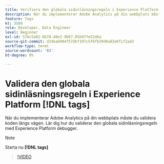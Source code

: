 ```yaml
---
title: Verifiera den globala sidinläsningsregeln i Experience Platform [!DNL tags]
description: När du implementerar Adobe Analytics på din webbplats måste du validera koden längs vägen. Lär dig hur du validerar den globala sidinläsningsregeln med Experience Platform debugger.
feature: Tags
kt: 3589
role: Developer, Data Engineer
level: Beginner
exl-id: 57bc5a02-6b78-48e2-9b67-85b97fe52d6a
source-git-commit: d24bab984f57dbf197c5f6fb39d0a82e6fcf2ad2
workflow-type: tm+mt
source-wordcount: '83'
ht-degree: 0%

---
```


# Validera den globala sidinläsningsregeln i Experience Platform [!DNL tags]

När du implementerar Adobe Analytics på din webbplats måste du validera koden längs vägen. Lär dig hur du validerar den globala sidinläsningsregeln med Experience Platform debugger.

>[!NOTE]
>
> Starta nu **[!DNL tags]**

>[!VIDEO](https://video.tv.adobe.com/v/28776/?quality=12&learn=on)
